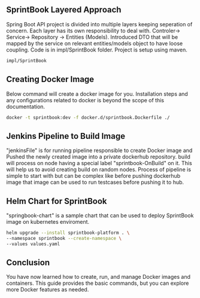 ## SprintBook Layered Approach

Spring Boot API project is divided into multiple layers keeping seperation of concern. Each layer has its own responsibility to deal with. Controler-> Service-> Repository -> Entities (Models).
Introduced DTO that will be mapped by the service on relevant entities/models object to have loose coupling. Code is in impl/SprintBook folder. Project is setup using maven.

```sh
impl/SprintBook
```

## Creating Docker Image
Below command will create a docker image for you. Installation steps and any configurations related to docker is beyond the scope of this documentation.

```sh
docker -t sprintbook:dev -f docker.d/sprintbook.Dockerfile ./
```

## Jenkins Pipeline to Build Image
"jenkinsFile" is for running pipeline responsible to create Docker image and Pushed the newly created image into a private dockerhub repository. build will process on node having a special label "sprintbook-OnBuild" on it. This will help us to avoid creating build on random nodes. Process of pipeline is simple to start with but can be complex like before pushing dockerhub image that image can be used to run testcases before pushing it to hub.



## Helm Chart for SprintBook

"springbook-chart" is a sample chart that can be used to deploy SprintBook image on kubernetes enviroment.

```sh
helm upgrade --install sprintbook-platform . \
--namespace sprintbook --create-namespace \
--values values.yaml
```


## Conclusion

You have now learned how to create, run, and manage Docker images and containers. This guide provides the basic commands, but you can explore more Docker features as needed.


